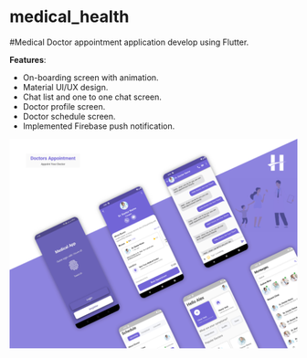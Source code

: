 # medical_health

#Medical Doctor appointment application develop using Flutter.

**Features**:

- On-boarding screen with animation.
- Material UI/UX design.
- Chat list and one to one chat screen.
- Doctor profile screen.
- Doctor schedule screen.
- Implemented Firebase push notification.

![cmd](./assets/doctor_app.png)
